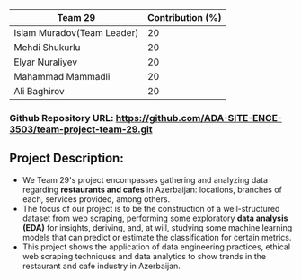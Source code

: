 |Team 29 | Contribution (%) |
|------------------|-----------------
| Islam Muradov(Team Leader) | 20
| Mehdi Shukurlu | 20
| Elyar Nuraliyev | 20
| Mahammad Mammadli | 20
| Ali Baghirov | 20
 

 ### Github Repository URL: https://github.com/ADA-SITE-ENCE-3503/team-project-team-29.git

## Project Description: 

- We Team 29's project encompasses gathering and analyzing data regarding __restaurants and cafes__ in Azerbaijan: locations, branches of each, services provided, among others.
- The focus of our project is to be the construction of a well-structured dataset from web scraping, performing some exploratory __data analysis (EDA)__ for insights, deriving, and, at will, studying some machine learning models that can predict or estimate the classification for certain metrics.
- This project shows the application of data engineering practices, ethical web scraping techniques and data analytics to show trends in the restaurant and cafe industry in Azerbaijan.

